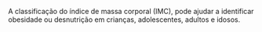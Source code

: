 A classificação do índice de massa corporal (IMC), pode ajudar a 
identificar obesidade ou desnutrição em crianças, adolescentes, adultos e idosos.
